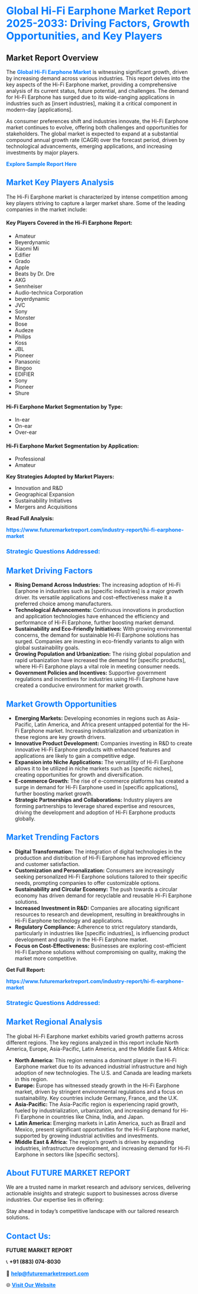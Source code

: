 <h1 style="color: #007BFF;">Global Hi-Fi Earphone Market Report 2025-2033: Driving Factors, Growth Opportunities, and Key Players</h1>

<section id="overview">
<h2>Market Report Overview</h2>
<p>The <a href="https://www.futuremarketreport.com/industry-report/hi-fi-earphone-market" style="color: #007BFF; text-decoration: none;"><strong>Global Hi-Fi Earphone Market</strong></a> is witnessing significant growth, driven by increasing demand across various industries. This report delves into the key aspects of the Hi-Fi Earphone market, providing a comprehensive analysis of its current status, future potential, and challenges. The demand for Hi-Fi Earphone has surged due to its wide-ranging applications in industries such as [insert industries], making it a critical component in modern-day [applications].</p>
<p>As consumer preferences shift and industries innovate, the Hi-Fi Earphone market continues to evolve, offering both challenges and opportunities for stakeholders. The global market is expected to expand at a substantial compound annual growth rate (CAGR) over the forecast period, driven by technological advancements, emerging applications, and increasing investments by major players.</p>
</section>

<section id="overview">
<p><a href="https://www.futuremarketreport.com/request-sample/reportId=81979" style="color: #007BFF; text-decoration: none;"><strong>Explore Sample Report Here</strong></a></p>
</section>

<section id="key-players">
<h2 style="color: #007BFF;">Market Key Players Analysis</h2>
<p>The Hi-Fi Earphone market is characterized by intense competition among key players striving to capture a larger market share. Some of the leading companies in the market include:</p>
<h4>Key Players Covered in the Hi-Fi Earphone Report:</h4>
<ul><li>Amateur</li><li>Beyerdynamic</li><li>Xiaomi Mi</li><li>Edifier</li><li>Grado</li><li>Apple</li><li>Beats by Dr. Dre</li><li>AKG</li><li>Sennheiser</li><li>Audio-technica Corporation</li><li>beyerdynamic</li><li>JVC</li><li>Sony</li><li>Monster</li><li>Bose</li><li>Audeze</li><li>Philips</li><li>Koss</li><li>JBL</li><li>Pioneer</li><li>Panasonic</li><li>Bingoo</li><li>EDIFIER</li><li>Sony</li><li>Pioneer</li><li>Shure</li></ul>
<h4>Hi-Fi Earphone Market Segmentation by Type:</h4>
<ul><li>In-ear</li><li>On-ear</li><li>Over-ear</li></ul>

<h4>Hi-Fi Earphone Market Segmentation by Application:</h4>
<ul><li>Professional</li><li>Amateur</li></ul>
<p><strong>Key Strategies Adopted by Market Players:</strong></p>
<ul>
<li>Innovation and R&D</li>
<li>Geographical Expansion</li>
<li>Sustainability Initiatives</li>
<li>Mergers and Acquisitions</li>
</ul>
</section>

<section>
<p><strong>Read Full Analysis: </strong></p><a href="https://www.futuremarketreport.com/industry-report/hi-fi-earphone-market" style="color: #007BFF; text-decoration: none;"><strong>https://www.futuremarketreport.com/industry-report/hi-fi-earphone-market</strong></a>
<h3 style="color: #007BFF;">Strategic Questions Addressed:</h3>
</section>

<section id="driving-factors">
<h2 style="color: #007BFF;">Market Driving Factors</h2>
<ul>
<li><strong>Rising Demand Across Industries:</strong> The increasing adoption of Hi-Fi Earphone in industries such as [specific industries] is a major growth driver. Its versatile applications and cost-effectiveness make it a preferred choice among manufacturers.</li>
<li><strong>Technological Advancements:</strong> Continuous innovations in production and application technologies have enhanced the efficiency and performance of Hi-Fi Earphone, further boosting market demand.</li>
<li><strong>Sustainability and Eco-Friendly Initiatives:</strong> With growing environmental concerns, the demand for sustainable Hi-Fi Earphone solutions has surged. Companies are investing in eco-friendly variants to align with global sustainability goals.</li>
<li><strong>Growing Population and Urbanization:</strong> The rising global population and rapid urbanization have increased the demand for [specific products], where Hi-Fi Earphone plays a vital role in meeting consumer needs.</li>
<li><strong>Government Policies and Incentives:</strong> Supportive government regulations and incentives for industries using Hi-Fi Earphone have created a conducive environment for market growth.</li>
</ul>
</section>

<section id="growth-opportunities">
<h2 style="color: #007BFF;">Market Growth Opportunities</h2>
<ul>
<li><strong>Emerging Markets:</strong> Developing economies in regions such as Asia-Pacific, Latin America, and Africa present untapped potential for the Hi-Fi Earphone market. Increasing industrialization and urbanization in these regions are key growth drivers.</li>
<li><strong>Innovative Product Development:</strong> Companies investing in R&D to create innovative Hi-Fi Earphone products with enhanced features and applications are likely to gain a competitive edge.</li>
<li><strong>Expansion into Niche Applications:</strong> The versatility of Hi-Fi Earphone allows it to be utilized in niche markets such as [specific niches], creating opportunities for growth and diversification.</li>
<li><strong>E-commerce Growth:</strong> The rise of e-commerce platforms has created a surge in demand for Hi-Fi Earphone used in [specific applications], further boosting market growth.</li>
<li><strong>Strategic Partnerships and Collaborations:</strong> Industry players are forming partnerships to leverage shared expertise and resources, driving the development and adoption of Hi-Fi Earphone products globally.</li>
</ul>
</section>

<section id="trending-factors">
<h2 style="color: #007BFF;">Market Trending Factors</h2>
<ul>
<li><strong>Digital Transformation:</strong> The integration of digital technologies in the production and distribution of Hi-Fi Earphone has improved efficiency and customer satisfaction.</li>
<li><strong>Customization and Personalization:</strong> Consumers are increasingly seeking personalized Hi-Fi Earphone solutions tailored to their specific needs, prompting companies to offer customizable options.</li>
<li><strong>Sustainability and Circular Economy:</strong> The push towards a circular economy has driven demand for recyclable and reusable Hi-Fi Earphone solutions.</li>
<li><strong>Increased Investment in R&D:</strong> Companies are allocating significant resources to research and development, resulting in breakthroughs in Hi-Fi Earphone technology and applications.</li>
<li><strong>Regulatory Compliance:</strong> Adherence to strict regulatory standards, particularly in industries like [specific industries], is influencing product development and quality in the Hi-Fi Earphone market.</li>
<li><strong>Focus on Cost-Effectiveness:</strong> Businesses are exploring cost-efficient Hi-Fi Earphone solutions without compromising on quality, making the market more competitive.</li>
</ul>
</section>

<section>
<p><strong>Get Full Report: </strong></p><a href="https://www.futuremarketreport.com/industry-report/hi-fi-earphone-market" style="color: #007BFF; text-decoration: none;"><strong>https://www.futuremarketreport.com/industry-report/hi-fi-earphone-market</strong></a>
<h3 style="color: #007BFF;">Strategic Questions Addressed:</h3>
</section>


<section id="regional-analysis">
<h2 style="color: #007BFF;">Market Regional Analysis</h2>
<p>The global Hi-Fi Earphone market exhibits varied growth patterns across different regions. The key regions analyzed in this report include North America, Europe, Asia-Pacific, Latin America, and the Middle East & Africa:</p>
<ul>
<li><strong>North America:</strong> This region remains a dominant player in the Hi-Fi Earphone market due to its advanced industrial infrastructure and high adoption of new technologies. The U.S. and Canada are leading markets in this region.</li>
<li><strong>Europe:</strong> Europe has witnessed steady growth in the Hi-Fi Earphone market, driven by stringent environmental regulations and a focus on sustainability. Key countries include Germany, France, and the U.K.</li>
<li><strong>Asia-Pacific:</strong> The Asia-Pacific region is experiencing rapid growth, fueled by industrialization, urbanization, and increasing demand for Hi-Fi Earphone in countries like China, India, and Japan.</li>
<li><strong>Latin America:</strong> Emerging markets in Latin America, such as Brazil and Mexico, present significant opportunities for the Hi-Fi Earphone market, supported by growing industrial activities and investments.</li>
<li><strong>Middle East & Africa:</strong> The region’s growth is driven by expanding industries, infrastructure development, and increasing demand for Hi-Fi Earphone in sectors like [specific sectors].</li>
</ul>
</section>

<footer>
<h2 style="color: #007BFF;">About FUTURE MARKET REPORT</h2>
<p>We are a trusted name in market research and advisory services, delivering actionable insights and strategic support to businesses across diverse industries. Our expertise lies in offering:</p>

<p>Stay ahead in today’s competitive landscape with our tailored research solutions.</p>

<h2 style="color: #007BFF;">Contact Us:</h2>
<p><strong>FUTURE MARKET REPORT</strong></p>
<p>📞 <strong>+91 (883) 074-8030</strong></p>
<p>📧 <strong><a href="mailto:help@futuremarketreport.com" style="color: #007BFF;">help@futuremarketreport.com</a></strong></p>
<p>🌐 <strong><a href="https://www.futuremarketreport.com/" style="color: #007BFF;">Visit Our Website</a></strong></p>
</footer>